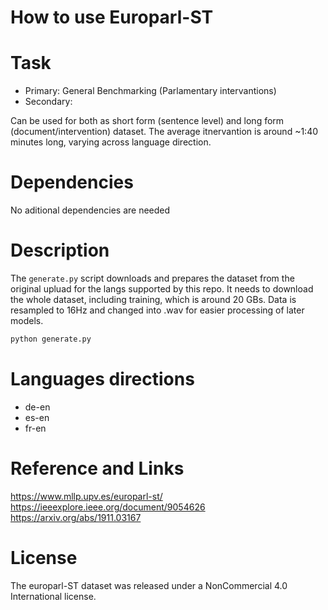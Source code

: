 
# How to use Europarl-ST

# Task
- Primary: General Benchmarking (Parlamentary intervantions)
- Secondary: 

Can be used for both as short form (sentence level) and long form (document/intervention) dataset. The average itnervantion is around ~1:40 minutes long, varying across language direction. 

# Dependencies
No aditional dependencies are needed

# Description
The `generate.py` script downloads and prepares the dataset from the original upluad for the langs supported by this repo. It needs to download the whole dataset, including training, which is around 20 GBs. Data is resampled to 16Hz and changed into .wav for easier processing of later models.


```bash
python generate.py 
```
# Languages directions
- de-en
- es-en
- fr-en

# Reference and Links
https://www.mllp.upv.es/europarl-st/
https://ieeexplore.ieee.org/document/9054626
https://arxiv.org/abs/1911.03167

# License
The europarl-ST dataset was released under a NonCommercial 4.0 International license.